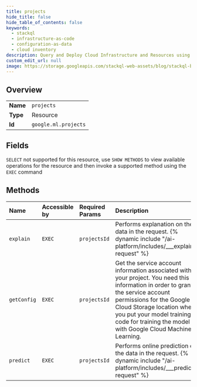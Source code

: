 ```yaml
---
title: projects
hide_title: false
hide_table_of_contents: false
keywords:
  - stackql
  - infrastructure-as-code
  - configuration-as-data
  - cloud inventory
description: Query and Deploy Cloud Infrastructure and Resources using SQL
custom_edit_url: null
image: https://storage.googleapis.com/stackql-web-assets/blog/stackql-blog-post-featured-image.png
---
```

  
    

## Overview
<table><tbody>
<tr><td><b>Name</b></td><td><code>projects</code></td></tr>
<tr><td><b>Type</b></td><td>Resource</td></tr>
<tr><td><b>Id</b></td><td><code>google.ml.projects</code></td></tr>
</tbody></table>

## Fields
`SELECT` not supported for this resource, use `SHOW METHODS` to view available operations for the resource and then invoke a supported method using the `EXEC` command  
## Methods
| Name | Accessible by | Required Params | Description |
|:-----|:--------------|:----------------|:------------|
| `explain` | `EXEC` | `projectsId` | Performs explanation on the data in the request. {% dynamic include "/ai-platform/includes/___explain-request" %}  |
| `getConfig` | `EXEC` | `projectsId` | Get the service account information associated with your project. You need this information in order to grant the service account permissions for the Google Cloud Storage location where you put your model training code for training the model with Google Cloud Machine Learning. |
| `predict` | `EXEC` | `projectsId` | Performs online prediction on the data in the request. {% dynamic include "/ai-platform/includes/___predict-request" %}  |
